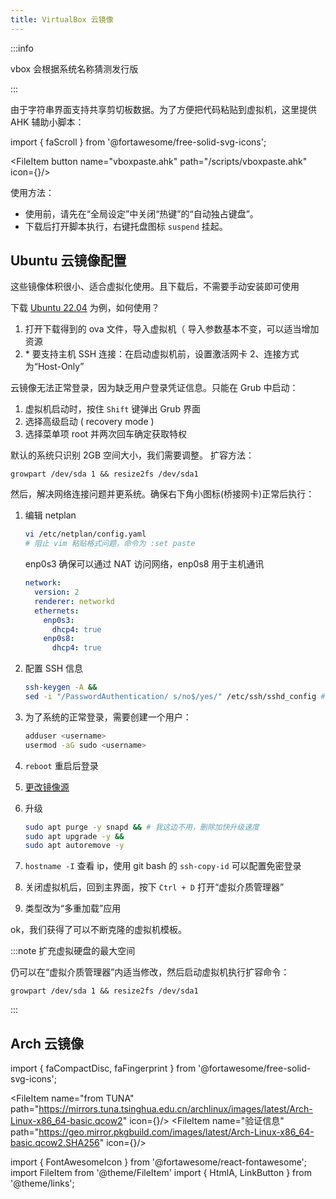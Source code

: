 ```yaml
---
title: VirtualBox 云镜像
---
```


:::info

vbox 会根据系统名称猜测发行版

:::

由于字符串界面支持共享剪切板数据。为了方便把代码粘贴到虚拟机，这里提供 AHK 辅助小脚本：

import { faScroll } from '@fortawesome/free-solid-svg-icons';

<FileItem button name="vboxpaste.ahk" path="/scripts/vboxpaste.ahk" icon={<FontAwesomeIcon icon={faScroll} />}/>

使用方法：

- 使用前，请先在“全局设定”中关闭“热键”的“自动独占键盘”。
- 下载后打开脚本执行，右键托盘图标 `suspend` 挂起。

## Ubuntu 云镜像配置

这些镜像体积很小、适合虚拟化使用。且下载后，不需要手动安装即可使用

下载 [Ubuntu 22.04](https://cloud-images.ubuntu.com/jammy/current/jammy-server-cloudimg-amd64.ova) 为例，如何使用？

1. 打开下载得到的 ova 文件，导入虚拟机（ 导入参数基本不变，可以适当增加资源
2. \* 要支持主机 SSH 连接：在启动虚拟机前，设置激活网卡 2、连接方式为“Host-Only”

云镜像无法正常登录，因为缺乏用户登录凭证信息。只能在 Grub 中启动：

1. 虚拟机启动时，按住 `Shift` 键弹出 Grub 界面
2. 选择高级启动 ( recovery mode )
3. 选择菜单项 root 并两次回车确定获取特权

默认的系统只识别 2GB 空间大小，我们需要调整。
扩容方法：

    growpart /dev/sda 1 && resize2fs /dev/sda1

然后，解决网络连接问题并更系统。确保右下角小图标(桥接网卡)正常后执行：

1.  编辑 netplan

    ```bash
    vi /etc/netplan/config.yaml
    # 阻止 vim 粘贴格式问题，命令为 :set paste
    ```

    enp0s3 确保可以通过 NAT 访问网络，enp0s8 用于主机通讯

    ```yaml
    network:
      version: 2
      renderer: networkd
      ethernets:
        enp0s3:
          dhcp4: true
        enp0s8:
          dhcp4: true
    ```

2.  配置 SSH 信息

    ```bash
    ssh-keygen -A &&
    sed -i "/PasswordAuthentication/ s/no$/yes/" /etc/ssh/sshd_config # 允许密码登录

    ```

3.  为了系统的正常登录，需要创建一个用户：

    ```bash
    adduser <username>
    usermod -aG sudo <username>
    ```

4.  `reboot` 重启后登录
5.  <a target="_blank" href="/docs/linux/mustdo/for-debian#国内镜像软件仓">更改镜像源</a>
6.  升级

    ```bash
    sudo apt purge -y snapd && # 我这边不用，删除加快升级速度
    sudo apt upgrade -y &&
    sudo apt autoremove -y

    ```

7.  `hostname -I` 查看 ip，使用 git bash 的 `ssh-copy-id` 可以配置免密登录
8.  关闭虚拟机后，回到主界面，按下 `Ctrl + D` 打开“虚拟介质管理器”
9.  类型改为“多重加载”应用

<!--
## Arch

使用清华镜像站

```shell
sudo mv /etc/pacman.d/mirrorlist /etc/pacman.d/mirrorlist.bak
echo 'Server = https://mirrors.tuna.tsinghua.edu.cn/archlinux/$repo/os/$arch' | sudo tee /etc/pacman.d/mirrorlist

sudo pacman -Syy # 更新数据
sudo pacman -Syu # 更新系统
```
 -->

ok，我们获得了可以不断克隆的虚拟机模板。

:::note 扩充虚拟硬盘的最大空间

仍可以在“虚拟介质管理器”内适当修改，然后启动虚拟机执行扩容命令：

    growpart /dev/sda 1 && resize2fs /dev/sda1

:::

## Arch 云镜像

import { faCompactDisc, faFingerprint } from '@fortawesome/free-solid-svg-icons';

<FileItem name="from TUNA" path="https://mirrors.tuna.tsinghua.edu.cn/archlinux/images/latest/Arch-Linux-x86_64-basic.qcow2" icon={<FontAwesomeIcon icon={faCompactDisc} />}/>
<FileItem name="验证信息" path="https://geo.mirror.pkgbuild.com/images/latest/Arch-Linux-x86_64-basic.qcow2.SHA256" icon={<FontAwesomeIcon icon={faFingerprint} />}/>

<!--
跟 Debian 差不太多：

1. “虚拟介质管理器”注册下载所得
 -->
<!-- https://www.onitroad.com/jc/linux/otherlinux/sysadmin/passwd/how-to-reset-root-password-in-arch-linux.html -->

import { FontAwesomeIcon } from '@fortawesome/react-fontawesome';
import FileItem from '@theme/FileItem'
import { HtmlA, LinkButton } from '@theme/links';
